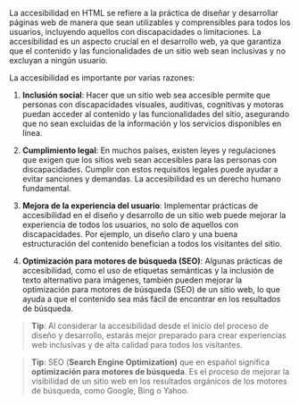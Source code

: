 La accesibilidad en HTML se refiere a la práctica de diseñar y desarrollar páginas web de manera que sean utilizables y comprensibles para todos los usuarios, incluyendo aquellos con discapacidades o limitaciones. La accesibilidad es un aspecto crucial en el desarrollo web, ya que garantiza que el contenido y las funcionalidades de un sitio web sean inclusivas y no excluyan a ningún usuario.

La accesibilidad es importante por varias razones:

1. **Inclusión social**: Hacer que un sitio web sea accesible permite que personas con discapacidades visuales, auditivas, cognitivas y motoras puedan acceder al contenido y las funcionalidades del sitio, asegurando que no sean excluidas de la información y los servicios disponibles en línea.
    

2. **Cumplimiento legal**: En muchos países, existen leyes y regulaciones que exigen que los sitios web sean accesibles para las personas con discapacidades. Cumplir con estos requisitos legales puede ayudar a evitar sanciones y demandas. La accesibilidad es un derecho humano fundamental.
    

3. **Mejora de la experiencia del usuario**: Implementar prácticas de accesibilidad en el diseño y desarrollo de un sitio web puede mejorar la experiencia de todos los usuarios, no solo de aquellos con discapacidades. Por ejemplo, un diseño claro y una buena estructuración del contenido benefician a todos los visitantes del sitio.
    

4. **Optimización para motores de búsqueda (SEO)**: Algunas prácticas de accesibilidad, como el uso de etiquetas semánticas y la inclusión de texto alternativo para imágenes, también pueden mejorar la optimización para motores de búsqueda (SEO) de un sitio web, lo que ayuda a que el contenido sea más fácil de encontrar en los resultados de búsqueda.

> **Tip**: Al considerar la accesibilidad desde el inicio del proceso de diseño y desarrollo, estarás mejor preparado para crear experiencias web inclusivas y de alta calidad para todos los visitantes.

> **Tip**: SEO (**Search Engine Optimization)** que en español significa **optimización para motores de búsqueda**. Es el proceso de mejorar la visibilidad de un sitio web en los resultados orgánicos de los motores de búsqueda, como Google, Bing o Yahoo.

